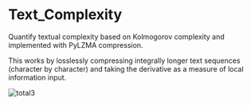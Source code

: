 # Text_Complexity
Quantify textual complexity based on Kolmogorov complexity and implemented with PyLZMA compression.

This works by losslessly compressing integrally longer text sequences (character by character) and taking the derivative as a measure of local information input.

![total3](https://github.com/pierrelabendzki/Text_Complexity/assets/45845954/acf9831d-e152-4955-82dc-ec71075388b4)
